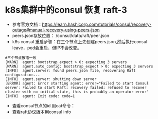 # k8s集群中的consul 恢复 raft-3
- 参考官方文档：https://learn.hashicorp.com/tutorials/consul/recovery-outage#manual-recovery-using-peers-json
- peers.json存放位置： /consul/data/raft/peer.json
- k8s consul 重启步骤：在三个节点上先创建peers.json,然后执行consul leave，pod会重启，但IP不会改变。
```shell script
#三个节点报错一致
[WARN]  agent: bootstrap_expect > 0: expecting 3 servers                                                                                                                                               
[WARN]  agent.auto_config: bootstrap_expect > 0: expecting 3 servers                                                                                                                                   
[INFO]  agent.server: found peers.json file, recovering Raft configuration...                                                                                                                          
[INFO]  agent.server: shutting down server                                                                                                                                                             
[ERROR] agent: Error starting agent: error="Failed to start Consul server: Failed to start Raft: recovery failed: refused to recover cluster with no initial state, this is probably an operator error"
[INFO]  agent: Exit code: code=1                                                                                                                                                                       
```
- 查看consul节点的id 用cat命令：
- 查看raft协议版本用consul info